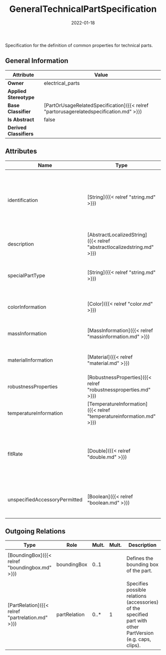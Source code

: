 ﻿---
title: GeneralTechnicalPartSpecification
toc: false
type: specs
date: "2022-01-18"
draft: false
specification: VEC
version: 1.2.2
documentType: "Recommendation"
elementType: Class
classes:
  - GeneralTechnicalPartSpecification
menu_name: vec-1.2.2
---
<p>Specification for the definition of common properties for technical parts.  </p>

## General Information

| Attribute               | Value |
|-------------------------|-------|
| **Owner**               | electrical_parts |
| **Applied Stereotype**  |   |
| **Base Classifier**     | [PartOrUsageRelatedSpecification]({{< relref "partorusagerelatedspecification.md" >}})<br/>  |
| **Is Abstract**         | false |
| **Derived Classifiers** |   |

## Attributes
|  Name  |  Type  |  Mult.  |  Description  |  Owning Classifier  |
|--------|--------|---------|---------------|--------------|
|identification | [String]({{< relref "string.md" >}}) | 1 | <p> Specifies a unique identification of the specification. The identification is guaranteed to be unique within the document containing the specification. For all VEC-documents a Specification-instance can be trusted to be identical if the DocumentVersion-instance is the same (see DocumentVersion) and the identification of the Specification is the same.      </p> | [Specification]({{< relref "specification.md" >}}) |
|description | [AbstractLocalizedString]({{< relref "abstractlocalizedstring.md" >}}) | 0..* | <p> Specifies additional, human readable information about the specification.      </p> | [Specification]({{< relref "specification.md" >}}) |
|specialPartType | [String]({{< relref "string.md" >}}) | 0..1 | <p>The specialPartType allows the specification of subclassifications for a PartOrUsageRelatedSpecification (e.g. different types of connector housings).  </p> | [PartOrUsageRelatedSpecification]({{< relref "partorusagerelatedspecification.md" >}}) |
|colorInformation | [Color]({{< relref "color.md" >}}) | 0..* | <p> Specifies the color of the part.      </p> | [GeneralTechnicalPartSpecification]({{< relref "generaltechnicalpartspecification.md" >}}) |
|massInformation | [MassInformation]({{< relref "massinformation.md" >}}) | 0..* | <p>Specifies the mass of the part.  </p> | [GeneralTechnicalPartSpecification]({{< relref "generaltechnicalpartspecification.md" >}}) |
|materialInformation | [Material]({{< relref "material.md" >}}) | 0..* | <p>Specifies the material of a part.  </p> | [GeneralTechnicalPartSpecification]({{< relref "generaltechnicalpartspecification.md" >}}) |
|robustnessProperties | [RobustnessProperties]({{< relref "robustnessproperties.md" >}}) | 0..* | <p>Specifies the robustness of a part.  </p> | [GeneralTechnicalPartSpecification]({{< relref "generaltechnicalpartspecification.md" >}}) |
|temperatureInformation | [TemperatureInformation]({{< relref "temperatureinformation.md" >}}) | 0..* | <p>Specifies valid temperatures for a part.  </p> | [GeneralTechnicalPartSpecification]({{< relref "generaltechnicalpartspecification.md" >}}) |
|fitRate | [Double]({{< relref "double.md" >}}) | 0..1 | <p> The Failures In Time (FIT) rate of a device is the number of failures that can be expected in one billion (109) device-hours of operation.[14]&#160;(E.g. 1000 devices for 1 million hours, or 1 million devices for 1000 hours each, or some other combination.) (see <a href="https://en.wikipedia.org/wiki/Failure_rate#Units">https://en.wikipedia.org/wiki/Failure_rate#Units</a>)      </p> | [GeneralTechnicalPartSpecification]({{< relref "generaltechnicalpartspecification.md" >}}) |
|unspecifiedAccessoryPermitted | [Boolean]({{< relref "boolean.md" >}}) | 0..1 | <p> Defines whether accessories which are not explicitly defined by a <i>PartRelation</i> may be used with instances of this part. If this attribute is not specified the default value is <i>true.</i>      </p> | [GeneralTechnicalPartSpecification]({{< relref "generaltechnicalpartspecification.md" >}}) |

## Outgoing Relations
|    Type  |   Role   |   Mult.   |   Mult.   |   Description   |
|----------|----------|-----------|-----------|-----------------|
| [BoundingBox]({{< relref "boundingbox.md" >}}) | boundingBox | 0..1 |  | <p> Defines the bounding box of the part.      </p> |
| [PartRelation]({{< relref "partrelation.md" >}}) | partRelation | 0..* | 1 | Specifies possible relations (accessories) of the specified part with other PartVersion (e.g. caps, clips). |
